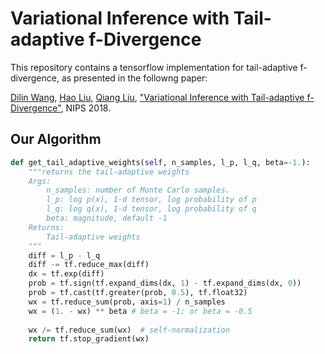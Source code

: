 # Variational Inference with Tail-adaptive f-Divergence

This repository contains a tensorflow implementation for tail-adaptive f-divergence, as presented in the followng paper:

[Dilin Wang](http://cs.utexas.edu/~dilin), [Hao Liu](http://haoliu.site/), [Qiang Liu](https://www.cs.utexas.edu/~lqiang/), ["Variational Inference with Tail-adaptive f-Divergence"](https://nips.cc/Conferences/2018/Schedule?showEvent=11559), NIPS 2018.


## Our Algorithm



```python
def get_tail_adaptive_weights(self, n_samples, l_p, l_q, beta=-1.):
    """returns the tail-adaptive weights
    Args:
        n_samples: number of Monte Carlo samples.
        l_p: log p(x), 1-d tensor, log probability of p
        l_q: log q(x), 1-d tensor, log probability of q
        beta: magnitude, default -1
    Returns:
        Tail-adaptive weights
    """
    diff = l_p - l_q
    diff -= tf.reduce_max(diff)
    dx = tf.exp(diff)
    prob = tf.sign(tf.expand_dims(dx, 1) - tf.expand_dims(dx, 0))
    prob = tf.cast(tf.greater(prob, 0.5), tf.float32)
    wx = tf.reduce_sum(prob, axis=1) / n_samples
    wx = (1. - wx) ** beta # beta = -1; or beta = -0.5
    
    wx /= tf.reduce_sum(wx)  # self-normalization
    return tf.stop_gradient(wx)


